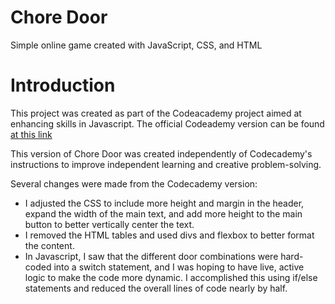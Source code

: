 # Chore Door
Simple online game created with JavaScript, CSS, and HTML

# Introduction
This project was created as part of the Codeacademy project aimed at enhancing skills in Javascript. The official Codeademy version can be found <a href="https://s3.amazonaws.com/codecademy-content/projects/chore-door/chore-door-final/index.html" target="_blank">at this link</a>

This version of Chore Door was created independently of Codecademy's instructions to improve independent learning and creative problem-solving.

Several changes were made from the Codecademy version:
  * I adjusted the CSS to include more height and margin in the header, expand the width of the main text, and add more height to the main button to better vertically center the text.
  * I removed the HTML tables and used divs and flexbox to better format the content.
  * In Javascript, I saw that the different door combinations were hard-coded into a switch statement, and I was hoping to have live, active logic to make the code more dynamic. I accomplished this using if/else statements and reduced the overall lines of code nearly by half.
